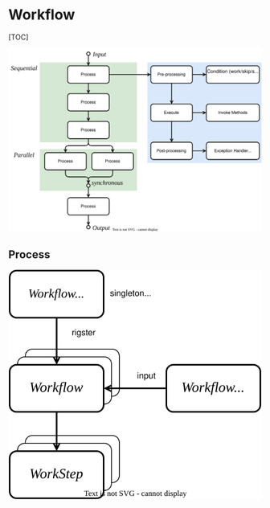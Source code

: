 # Workflow

[TOC]




![Processor](assets/Processor.svg)

## Process

![Workflow](assets/Workflow.svg)